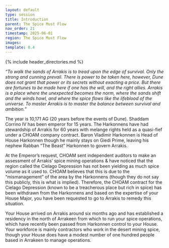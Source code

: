 ```yaml
---
layout: default
type: session
title: Introduction
parent: The Spice Must Flow
nav_order: 21
timestamp: 2025-06-01
region: The Spice Must Flow
images: 
template: 0.4
---
```

{% include header_directories.md %}  

*“To walk the sands of Arrakis is to tread upon the edge of survival. Only the strong and cunning prevail. There is power to be taken here, however, Dune does not grant that power or its secrets without exacting a price. But there are fortunes to be made here if one has the will, and the right allies. Arrakis is a place where the unexpected becomes the norm, where the sands shift and the winds howl, and where the spice flows like the lifeblood of the universe. To master Arrakis is to master the balance between survival and ambition.”*  

The year is 10,171 AG (20 years before the events of Dune). Shaddam Corrino IV has been emperor for 15 years. The Harkonnens have had stewardship of Arrakis for 60 years with melange rights held as a quasi-fief under a CHOAM company contract. Baron Vladimir Harkonnen is Head of House Harkonnen though he mainly stays on Giedi Prime, leaving his nephew Rabban “The Beast” Harkonnen to govern Arrakis.  

At the Emperor’s request, CHOAM sent independent auditors to make an assessment of Arrakis’ spice mining operations & have noticed that the region called the Cielago Depression has not been yielding as much spice volume as it used to. CHOAM believes that this is due to the “mismanagement” of the area by the Harkonnens (though they do not say this publicly, this is what is implied). Therefore, the CHOAM contract for the Cielago Depression (known to be a treacherous place but rich in spice) has been withdrawn from the Harkonnens and based on the expertise of your House Major, you have been requested to go to Arrakis to remedy this situation.  

Your House arrived on Arrakis around six months ago and has established a residency in the north of Arrakeen from which to run your spice operations, which have recently been passed from Harkonnen control to your House. Your workforce is mainly contractors who work in the desert mining spice, though your House does have a modest number of one hundred people based in Arrakeen to manage operations.  

